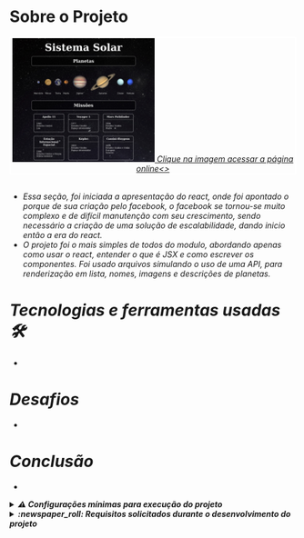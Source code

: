 # Sobre o Projeto 

<div align="center" style="margin-bottom: 30px; border: 2px solid white">

  <a href="https://davidrogger.github.io/trybe-project-solar-system">
    <img width="50%" src="./imgs/project_solar_system.jpg">
    <i>Clique na imagem acessar a página online<>
  </a>
</div>

- Essa seção, foi iniciada a apresentação do react, onde foi apontado o porque de sua criação pelo facebook, o facebook se tornou-se muito complexo e de difícil manutenção com seu crescimento, sendo necessário a criação de uma solução de escalabilidade, dando inicio então a era do react.
- O projeto foi o mais simples de todos do modulo, abordando apenas como usar o react, entender o que é JSX e como escrever os componentes. Foi usado arquivos simulando o uso de uma API, para renderização em lista, nomes, imagens e descrições de planetas.

# Tecnologias e ferramentas usadas 🛠

-


# Desafios

- 
# Conclusão

- 

<details>
  <summary>
    <strong>
      ⚠️ Configurações mínimas para execução do projeto
    </strong>
  </summary>

   - Sistema Operacional Distribuição Unix
 - Python versão >= 3.8.10 

</details>

</details>

<details>
  <summary>
    <strong>
      :newspaper_roll: Requisitos solicitados durante o desenvolvimento do projeto
    </strong>
  </summary>

 
### Resultado por requisito
*Nome* | *Avaliação*
--- | :---:
1 - lore | :heavy_check_mark:


</details>
